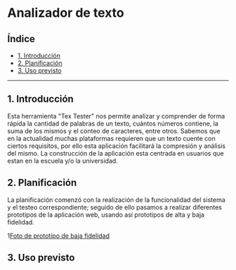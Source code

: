 # Analizador de texto

## Índice

* [1. Introducción](#1-Introducción)
* [2. Planificación](#2-Plafinicación)
* [3. Uso previsto](#3-usoprevisto)


***

## 1. Introducción

Esta herramienta "Tex Tester" nos permite analizar y comprender de forma rápida la cantidad de palabras de un texto, cuántos números contiene, la suma de los mismos y el conteo de caracteres, entre otros. Sabemos que en la actualidad muchas plataformas requieren que un texto cuente con ciertos requisitos, por ello esta aplicación facilitará la compresión y análisis del mismo. La construcción de la aplicación esta centrada en usuarios que estan en la escuela y/o la universidad.

## 2. Planificación

La planificación comenzó con la realización de la funcionalidad del sistema y el testeo correspondiente; seguido de ello pasamos a realizar diferentes prototipos de la aplicación web, usando así prototipos de alta y baja fidelidad.


1[Foto de prototipo de baja fidelidad](/docs/images/prototipo.jpeg)



## 3. Uso previsto




